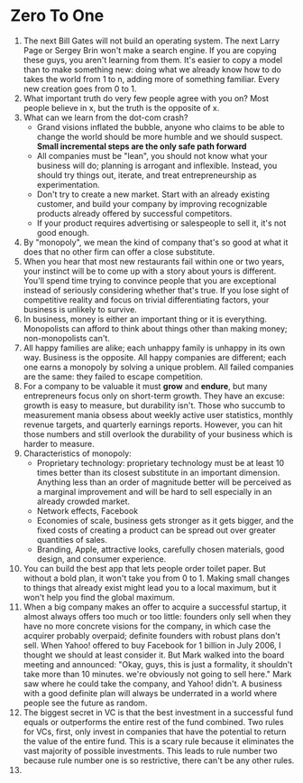 # Zero To One

1. The next Bill Gates will not build an operating system. The next Larry Page or Sergey Brin won't make a search engine. If you are copying these guys, you aren't learning from them. It's easier to copy a model than to make something new: doing what we already know how to do takes the world from 1 to n, adding more of something familiar. Every new creation goes from 0 to 1.
2. What important truth do very few people agree with you on? Most people believe in x, but the truth is the opposite of x. 
3. What can we learn from the dot-com crash?
    - Grand visions inflated the bubble, anyone who claims to be able to change the world should be more humble and we should suspect. **Small incremental steps are the only safe path forward**
    - All companies must be "lean", you should not know what your business will do; planning is arrogant and inflexible. Instead, you should try things out, iterate, and treat entrepreneurship as experimentation.
    - Don't try to create a new market. Start with an already existing customer, and build your company by improving recognizable products already offered by successful competitors.
    - If your product requires advertising or salespeople to sell it, it's not good enough.
5. By "monopoly", we mean the kind of company that's so good at what it does that no other firm can offer a close substitute.
6. When you hear that most new restaurants fail within one or two years, your instinct will be to come up with a story about yours is different. You'll spend time trying to convince people that you are exceptional instead of seriously considering whether that's true. If you lose sight of competitive reality and focus on trivial differentiating factors, your business is unlikely to survive.
7. In business, money is either an important thing or it is everything. Monopolists can afford to think about things other than making money; non-monopolists can't.
8. All happy families are alike; each unhappy family is unhappy in its own way. Business is the opposite. All happy companies are different; each one earns a monopoly by solving a unique problem. All failed companies are the same: they failed to escape competition.
9. For a company to be valuable it must **grow** and **endure**, but many entrepreneurs focus only on short-term growth. They have an excuse: growth is easy to measure, but durability isn't. Those who succumb to measurement mania obsess about weekly active user statistics, monthly revenue targets, and quarterly earnings reports. However, you can hit those numbers and still overlook the durability of your business which is harder to measure.
10. Characteristics of monopoly:
    - Proprietary technology: proprietary technology must be at least 10 times better than its closest substitute in an important dimension. Anything less than an order of magnitude better will be perceived as a marginal improvement and will be hard to sell especially in an already crowded market.
    - Network effects, Facebook
    - Economies of scale, business gets stronger as it gets bigger, and the fixed costs of creating a product can be spread out over greater quantities of sales.
    - Branding, Apple, attractive looks, carefully chosen materials, good design, and consumer experience.
12. You can build the best app that lets people order toilet paper. But without a bold plan, it won't take you from 0 to 1. Making small changes to things that already exist might lead you to a local maximum, but it won't help you find the global maximum.
13. When a big company makes an offer to acquire a successful startup, it almost always offers too much or too little: founders only sell when they have no more concrete visions for the company, in which case the acquirer probably overpaid; definite founders with robust plans don't sell. When Yahoo! offered to buy Facebook for 1 billion in July 2006, I thought we should at least consider it. But Mark walked into the board meeting and announced: "Okay, guys, this is just a formality, it shouldn't take more than 10 minutes. we're obviously not going to sell here." Mark saw where he could take the company, and Yahoo! didn't. A business with a good definite plan will always be underrated in a world where people see the future as random.
14. The biggest secret in VC is that the best investment in a successful fund equals or outperforms the entire rest of the fund combined. Two rules for VCs, first, only invest in companies that have the potential to return the value of the entire fund. This is a scary rule because it eliminates the vast majority of possible investments. This leads to rule number two because rule number one is so restrictive, there can't be any other rules. 
15. 
